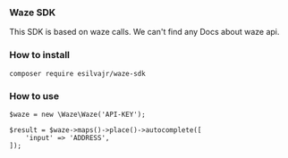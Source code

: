 ### Waze SDK

This SDK is based on waze calls. We can't find any Docs about waze api.

### How to install

```
composer require esilvajr/waze-sdk
```

### How to use

```
$waze = new \Waze\Waze('API-KEY');

$result = $waze->maps()->place()->autocomplete([
    'input' => 'ADDRESS',
]);
```

